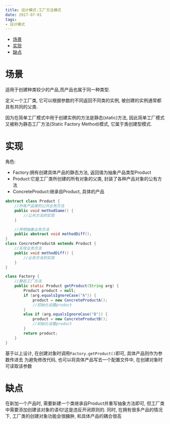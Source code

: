 ```yaml
---
title: 设计模式:工厂方法模式
date: 2017-07-01
tags:
- 设计模式
---
```

<!-- TOC -->

- [场景](#场景)
- [实现](#实现)
- [缺点](#缺点)

<!-- /TOC -->
# 场景

适用于创建种类较少的产品,而产品也属于同一种类型.

定义一个工厂类, 它可以根据参数的不同返回不同类的实例, 被创建的实例通常都具有共同的父类.

因为在简单工厂模式中用于创建实例的方法是静态(static)方法, 
因此简单工厂模式又被称为静态工厂方法(Static Factory Method)模式, 它属于类创建型模式.

# 实现

角色:

* Factory:拥有创建具体产品的静态方法, 返回值为抽象产品类型Product
* Product:它是工厂类所创建的所有对象的父类, 封装了各种产品对象的公有方法
* ConcreteProduct:继承自Product, 具体的产品

```java
abstract class Product {
    //所有产品类的公共业务方法
    public void methodSame() {
        //公共方法的实现
    }

    //声明抽象业务方法
    public abstract void methodDiff();
}
class ConcreteProductA extends Product {
    //实现业务方法
    public void methodDiff() {
        //业务方法的实现
    }
}
```

```java
class Factory {
    //静态工厂方法
    public static Product getProduct(String arg) {
        Product product = null;
        if (arg.equalsIgnoreCase("A")) {
            product = new ConcreteProductA();
            //初始化设置product
        }
        else if (arg.equalsIgnoreCase("B")) {
            product = new ConcreteProductB();
            //初始化设置product
        }
        return product;
    }
}
```

基于以上设计, 在创建对象时调用`Factory.getProduct()`即可, 具体产品则作为参数传进去
为避免修改代码, 也可以将具体产品写去一个配置文件中, 在创建对象时可读取该参数

# 缺点

在新加一个产品时, 需要新建一个类继承自Product并重写抽象方法即可, 但工厂类中需要添加创建该对象的语句!这是违反开闭原则的.
同时, 在拥有很多产品的情况下, 工厂类的创建对象功能会很臃肿, 和具体产品的耦合很高


